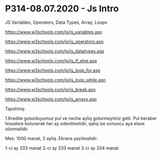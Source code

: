 # P314-08.07.2020 - Js Intro

JS Variables, Operators, Data Types, Array, Loops

https://www.w3schools.com/js/js_variables.asp

https://www.w3schools.com/js/js_operators.asp

https://www.w3schools.com/js/js_datatypes.asp

https://www.w3schools.com/js/js_if_else.asp

https://www.w3schools.com/js/js_loop_for.asp

https://www.w3schools.com/js/js_loop_while.asp

https://www.w3schools.com/js/js_break.asp

https://www.w3schools.com/js/js_arrays.asp

Tapshiriq:

1.Kredite goturduyumuz pul ve neche ayliq goturmeyimiz gelir. Pul beraber hisselere bolunerek her ay odenilmelidir, qaliq ise sonuncu aya elave olunmalidir.

Mes: 1000 manat, 3 ayliq. Ekrana yazilmalidir:

1-ci ay 333 manat 2-ci ay 333 manat 3-ci ay 334 manat
